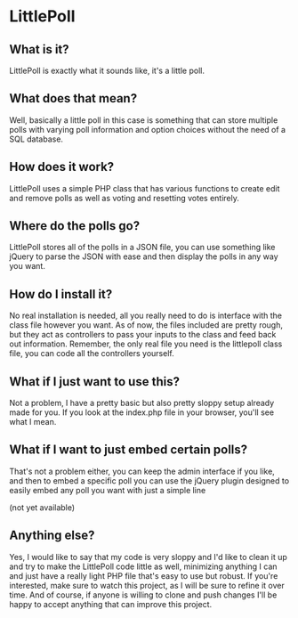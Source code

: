 LittlePoll
===========

What is it?
-----------
LittlePoll is exactly what it sounds like, it's a little poll.

What does that mean?
--------------------
Well, basically a little poll in this case is something that can store multiple polls with varying poll
information and option choices without the need of a SQL database.

How does it work?
-----------------
LittlePoll uses a simple PHP class that has various functions to create edit and remove polls 
as well as voting and resetting votes entirely.

Where do the polls go?
----------------------
LittlePoll stores all of the polls in a JSON file, you can use something like jQuery to parse the JSON with
ease and then display the polls in any way you want.

How do I install it?
--------------------
No real installation is needed, all you really need to do is interface with the class file however you want.
As of now, the files included are pretty rough, but they act as controllers to pass your inputs to the class and feed back
out information.  Remember, the only real file you need is the littlepoll class file, you can code all the controllers yourself.

What if I just want to use this?
--------------------------------
Not a problem, I have a pretty basic but also pretty sloppy setup already made for you.  If you look at the index.php file
in your browser, you'll see what I mean.

What if I want to just embed certain polls?
-------------------------------------------
That's not a problem either, you can keep the admin interface if you like, and then to embed a specific poll 
you can use the jQuery plugin designed to easily embed any poll you want with just a simple line

(not yet available)

Anything else?
--------------
Yes, I would like to say that my code is very sloppy and I'd like to clean it up and try to make the LittlePoll code
little as well, minimizing anything I can and just have a really light PHP file that's easy to use but robust.
If you're interested, make sure to watch this project, as I will be sure to refine it over time.  And of course,
if anyone is willing to clone and push changes I'll be happy to accept anything that can improve this project.

